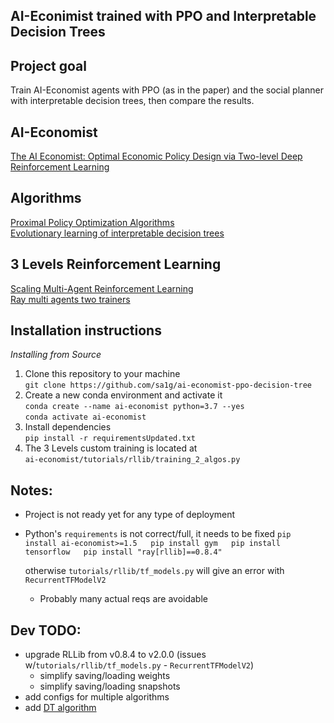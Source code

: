 ## AI-Econimist trained with PPO and Interpretable Decision Trees

## Project goal
Train AI-Economist agents with PPO (as in the paper) and the social planner with interpretable decision trees, then compare the results.

## AI-Economist
[The AI Economist: Optimal Economic Policy Design via Two-level Deep Reinforcement Learning](https://arxiv.org/abs/2108.02755)

## Algorithms
[Proximal Policy Optimization Algorithms](https://arxiv.org/abs/1707.06347)  
[Evolutionary learning of interpretable decision trees](https://arxiv.org/abs/2012.07723)

## 3 Levels Reinforcement Learning
[Scaling Multi-Agent Reinforcement Learning](https://bair.berkeley.edu/blog/2018/12/12/rllib/)  
[Ray multi agents two trainers](https://github.com/ray-project/ray/blob/master/rllib/examples/multi_agent_two_trainers.py)

## Installation instructions
*Installing from Source*   
1. Clone this repository to your machine  
`git clone https://github.com/sa1g/ai-economist-ppo-decision-tree`  
2. Create a new conda environment and activate it  
`conda create --name ai-economist python=3.7 --yes`  
`conda activate ai-economist`  
3. Install dependencies  
`pip install -r requirementsUpdated.txt`  
4. The 3 Levels custom training is located at  
`ai-economist/tutorials/rllib/training_2_algos.py`  

## Notes:
- Project is not ready yet for any type of deployment
- Python's `requirements` is not correct/full, it needs to be fixed
  `pip install ai-economist>=1.5  
  pip install gym  
  pip install tensorflow  
  pip install "ray[rllib]==0.8.4"`   
  
  otherwise `tutorials/rllib/tf_models.py` will give an error with `RecurrentTFModelV2`
  - Probably many actual reqs are avoidable

## Dev TODO:
- upgrade RLLib from v0.8.4 to v2.0.0 (issues w/`tutorials/rllib/tf_models.py` - `RecurrentTFModelV2`)
  - simplify saving/loading weights
  - simplify saving/loading snapshots
- add configs for multiple algorithms
- add [DT algorithm](##Algorithms)
